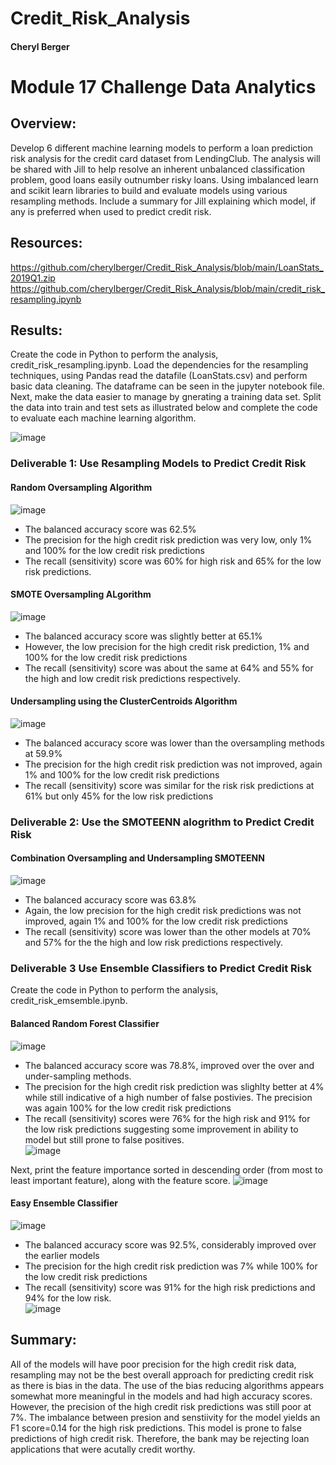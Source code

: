 # Credit_Risk_Analysis
#### Cheryl Berger
# Module 17 Challenge Data Analytics

## Overview:
Develop 6 different machine learning models to perform a loan prediction risk analysis for the credit card dataset from LendingClub.  The analysis will be shared with Jill to help resolve an inherent unbalanced classification problem, good loans easily outnumber risky loans. Using imbalanced learn and scikit learn libraries to build and evaluate models using various resampling methods.  Include a summary for Jill explaining which model, if any is preferred when used to predict credit risk. 

## Resources: 
https://github.com/cherylberger/Credit_Risk_Analysis/blob/main/LoanStats_2019Q1.zip
https://github.com/cherylberger/Credit_Risk_Analysis/blob/main/credit_risk_resampling.ipynb


## Results: 

Create the code in Python to perform the analysis, credit_risk_resampling.ipynb.  Load the dependencies for the resampling techniques, using Pandas read the datafile (LoanStats.csv) and perform basic data cleaning. The dataframe can be seen in the jupyter notebook file. Next, make the data easier to manage by gnerating a training data set. Split the data into train and test sets as illustrated below and complete the code to evaluate each machine learning algorithm. 

![image](https://user-images.githubusercontent.com/94234511/160216200-5d0fc40d-13bd-4c89-92ff-2ba41dbe6941.png)

### Deliverable 1: Use Resampling Models to Predict Credit Risk 

#### Random Oversampling Algorithm
![image](https://user-images.githubusercontent.com/94234511/160216021-efe16d32-8d46-477d-a96a-51792ebe859a.png)
 * The balanced accuracy score was 62.5%
 * The precision for the high credit risk prediction was very low, only 1% and 100% for the low credit risk predictions 
 * The recall (sensitivity) score was 60% for high risk and 65% for the low risk predictions.  

#### SMOTE Oversampling ALgorithm
![image](https://user-images.githubusercontent.com/94234511/160216057-aff0db8f-1386-42c1-b241-7bb23206d159.png)
  * The balanced accuracy score was slightly better at 65.1% 
  * However, the low precision for the high credit risk prediction, 1% and 100% for the low credit risk predictions 
  * The recall (sensitivity) score was about the same at 64% and 55% for the high and low credit risk predictions respectively.

#### Undersampling using the ClusterCentroids Algorithm
![image](https://user-images.githubusercontent.com/94234511/160216099-06fab599-9b64-4003-a182-fa46f02a13b2.png)
  * The balanced accuracy score was lower than the oversampling methods at 59.9%
  * The precision for the high credit risk prediction was not improved, again 1% and 100% for the low credit risk predictions 
  * The recall (sensitivity) score was similar for the risk risk predictions at 61% but only 45% for the low risk predictions


### Deliverable 2: Use the SMOTEENN alogrithm to Predict Credit Risk

#### Combination Oversampling and Undersampling SMOTEENN
![image](https://user-images.githubusercontent.com/94234511/160216149-e5269f80-3355-4336-913a-ab283e6b0a06.png)
  * The balanced accuracy score was 63.8%
  * Again, the low precision for the high credit risk predictions was not improved, again 1% and 100% for the low credit risk predictions 
  * The recall (sensitivity) score was lower than the other models at 70% and 57% for the the high and low risk predictions respectively. 

### Deliverable 3 Use Ensemble Classifiers to Predict Credit Risk

Create the code in Python to perform the analysis, credit_risk_emsemble.ipynb. 

#### Balanced Random Forest Classifier
![image](https://user-images.githubusercontent.com/94234511/160216351-a9a8fde6-2b74-4029-8dc4-ebef800fb4b6.png)
 * The balanced accuracy score was 78.8%, improved over the over and under-sampling methods. 
 * The precision for the high credit risk prediction was slighlty better at 4% while still indicative of a high number of false postivies.  The precision was again 100% for the low credit risk predictions 
 * The recall (sensitivity) scores were 76% for the high risk and 91% for the low risk predictions suggesting some improvement in ability to model but still prone to false positives.  
![image](https://user-images.githubusercontent.com/94234511/160218234-85ad49da-aeb3-4b39-bdb2-59c33df6af00.png)

Next, print the feature importance sorted in descending order (from most to least important feature), along with the feature score.
![image](https://user-images.githubusercontent.com/94234511/160216377-f64e35ad-dbe4-44c8-8910-c481499006f0.png)

#### Easy Ensemble Classifier
![image](https://user-images.githubusercontent.com/94234511/160216453-0715a814-1872-4c0a-82c5-ce01aa675b81.png)
 * The balanced accuracy score was 92.5%, considerably improved over the earlier models
 * The precision for the high credit risk prediction was 7% while 100% for the low credit risk predictions 
 * The recall (sensitivity) score was 91% for the high risk predictions and 94% for the low risk.  
![image](https://user-images.githubusercontent.com/94234511/160218256-3f80d4df-712f-45b4-b309-cee297333f22.png)

## Summary:

All of the models will have poor precision for the high credit risk data, resampling may not be the best overall approach for predicting credit risk as there is bias in the data.  The use of the bias reducing algorithms appears somewhat more meaningful in the models and had high accuracy scores.  However, the precision of the high credit risk predictions was still poor at 7%.  The imbalance between presion and senstiivity for the model yields an F1 score=0.14 for the high risk predictions.  This model is prone to false predictions of high credit risk.  Therefore, the bank may be rejecting loan applications that were acutally credit worthy.     

